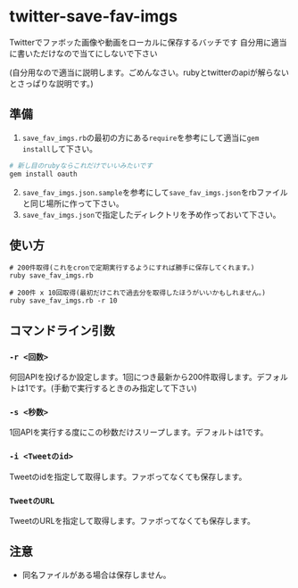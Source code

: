 # twitter-save-fav-imgs
Twitterでファボッた画像や動画をローカルに保存するバッチです
自分用に適当に書いただけなので当てにしないで下さい

(自分用なので適当に説明します。ごめんなさい。rubyとtwitterのapiが解らないとさっぱりな説明です。)
## 準備
1. `save_fav_imgs.rb`の最初の方にある`require`を参考にして適当に`gem install`して下さい。
  ```sh
  # 新し目のrubyならこれだけでいいみたいです
  gem install oauth
  ```
2. `save_fav_imgs.json.sample`を参考にして`save_fav_imgs.json`をrbファイルと同じ場所に作って下さい。
3. `save_fav_imgs.json`で指定したディレクトリを予め作っておいて下さい。

## 使い方
```
# 200件取得(これをcronで定期実行するようにすれば勝手に保存してくれます。)
ruby save_fav_imgs.rb

# 200件 x 10回取得(最初だけこれで過去分を取得したほうがいいかもしれません。)
ruby save_fav_imgs.rb -r 10
```

## コマンドライン引数
### `-r <回数>`
何回APIを投げるか設定します。1回につき最新から200件取得します。デフォルトは1です。(手動で実行するときのみ指定して下さい)
### `-s <秒数>`
1回APIを実行する度にこの秒数だけスリープします。デフォルトは1です。
### `-i <Tweetのid>`
Tweetのidを指定して取得します。ファボってなくても保存します。
### `TweetのURL`
TweetのURLを指定して取得します。ファボってなくても保存します。

## 注意
* 同名ファイルがある場合は保存しません。
